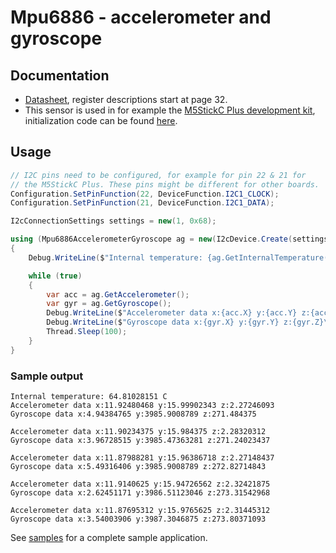 ﻿# Mpu6886 - accelerometer and gyroscope

## Documentation

- [Datasheet](https://m5stack.oss-cn-shenzhen.aliyuncs.com/resource/docs/datasheet/core/MPU-6886-000193%2Bv1.1_GHIC_en.pdf), register descriptions start at page 32.
- This sensor is used in for example the [M5StickC Plus development kit](https://shop.m5stack.com/products/m5stickc-plus-esp32-pico-mini-iot-development-kit), initialization code can be found [here](https://github.com/m5stack/M5StickC/blob/3e00ecfa0897a432995a3f80874715cbe6ad60ee/src/utility/MPU6886.cpp#L32).

## Usage

```csharp
// I2C pins need to be configured, for example for pin 22 & 21 for 
// the M5StickC Plus. These pins might be different for other boards.
Configuration.SetPinFunction(22, DeviceFunction.I2C1_CLOCK);
Configuration.SetPinFunction(21, DeviceFunction.I2C1_DATA);

I2cConnectionSettings settings = new(1, 0x68);

using (Mpu6886AccelerometerGyroscope ag = new(I2cDevice.Create(settings)))
{
    Debug.WriteLine($"Internal temperature: {ag.GetInternalTemperature().DegreesCelsius} C");

    while (true)
    {
        var acc = ag.GetAccelerometer();
        var gyr = ag.GetGyroscope();
        Debug.WriteLine($"Accelerometer data x:{acc.X} y:{acc.Y} z:{acc.Z}");
        Debug.WriteLine($"Gyroscope data x:{gyr.X} y:{gyr.Y} z:{gyr.Z}\n");
        Thread.Sleep(100);
    }
}
```

### Sample output

```text
Internal temperature: 64.81028151 C
Accelerometer data x:11.92480468 y:15.99902343 z:2.27246093
Gyroscope data x:4.94384765 y:3985.9008789 z:271.484375

Accelerometer data x:11.90234375 y:15.984375 z:2.28320312
Gyroscope data x:3.96728515 y:3985.47363281 z:271.24023437

Accelerometer data x:11.87988281 y:15.96386718 z:2.27148437
Gyroscope data x:5.49316406 y:3985.9008789 z:272.82714843

Accelerometer data x:11.9140625 y:15.94726562 z:2.32421875
Gyroscope data x:2.62451171 y:3986.51123046 z:273.31542968

Accelerometer data x:11.87695312 y:15.9765625 z:2.31445312
Gyroscope data x:3.54003906 y:3987.3046875 z:273.80371093
```

See [samples](samples) for a complete sample application.
